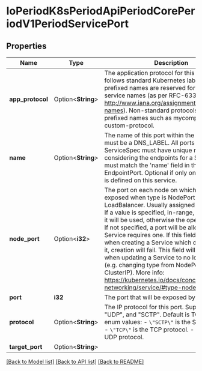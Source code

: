 # IoPeriodK8sPeriodApiPeriodCorePeriodV1PeriodServicePort

## Properties

Name | Type | Description | Notes
------------ | ------------- | ------------- | -------------
**app_protocol** | Option<**String**> | The application protocol for this port. This field follows standard Kubernetes label syntax. Un-prefixed names are reserved for IANA standard service names (as per RFC-6335 and http://www.iana.org/assignments/service-names). Non-standard protocols should use prefixed names such as mycompany.com/my-custom-protocol. | [optional]
**name** | Option<**String**> | The name of this port within the service. This must be a DNS_LABEL. All ports within a ServiceSpec must have unique names. When considering the endpoints for a Service, this must match the 'name' field in the EndpointPort. Optional if only one ServicePort is defined on this service. | [optional]
**node_port** | Option<**i32**> | The port on each node on which this service is exposed when type is NodePort or LoadBalancer.  Usually assigned by the system. If a value is specified, in-range, and not in use it will be used, otherwise the operation will fail.  If not specified, a port will be allocated if this Service requires one.  If this field is specified when creating a Service which does not need it, creation will fail. This field will be wiped when updating a Service to no longer need it (e.g. changing type from NodePort to ClusterIP). More info: https://kubernetes.io/docs/concepts/services-networking/service/#type-nodeport | [optional]
**port** | **i32** | The port that will be exposed by this service. | 
**protocol** | Option<**String**> | The IP protocol for this port. Supports \"TCP\", \"UDP\", and \"SCTP\". Default is TCP.  Possible enum values:  - `\"SCTP\"` is the SCTP protocol.  - `\"TCP\"` is the TCP protocol.  - `\"UDP\"` is the UDP protocol. | [optional]
**target_port** | Option<**String**> |  | [optional]

[[Back to Model list]](../README.md#documentation-for-models) [[Back to API list]](../README.md#documentation-for-api-endpoints) [[Back to README]](../README.md)



